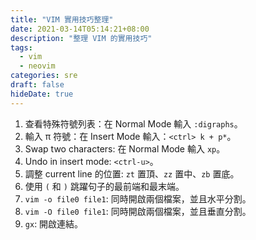 ```yaml
---
title: "VIM 實用技巧整理"
date: 2021-03-14T05:14:21+08:00
description: "整理 VIM 的實用技巧"
tags:
  - vim
  - neovim
categories: sre
draft: false
hideDate: true
---
```


1. 查看特殊符號列表：在 Normal Mode 輸入 `:digraphs`。
2. 輸入 π 符號：在 Insert Mode 輸入：`<ctrl> k + p*`。
3. Swap two characters: 在 Normal Mode 輸入 `xp`。
4. Undo in insert mode: `<ctrl-u>`。
5. 調整 current line 的位置: `zt` 置頂、`zz` 置中、`zb` 置底。
6. 使用 `(` 和 `)` 跳躍句子的最前端和最末端。
7. `vim -o file0 file1`: 同時開啟兩個檔案，並且水平分割。
8. `vim -O file0 file1`: 同時開啟兩個檔案，並且垂直分割。
9. `gx`: 開啟連結。
